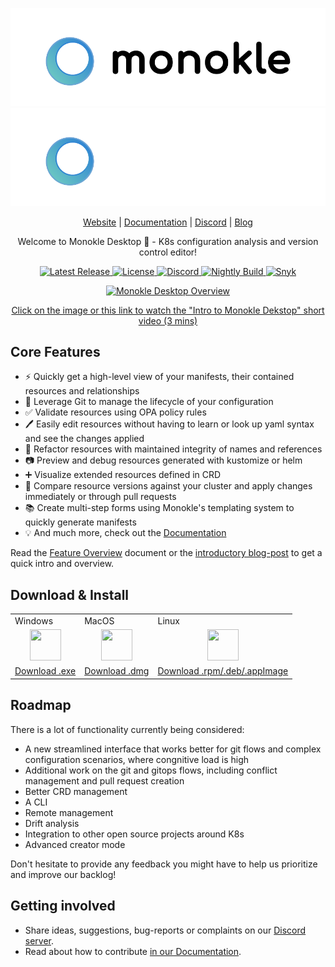 <p align="center">
  <img src="src/assets/MonokleLogoLight.svg#gh-light-mode-only" alt="Monokle Logo Light"/>
  <img src="src/assets/MonokleLogoDark.svg#gh-dark-mode-only" alt="Monokle Logo Dark" />
</p>

<p align="center">
  <a href="https://monokle.io">Website</a> |
  <a href="https://kubeshop.github.io/monokle/">Documentation</a> |
  <a href="https://discord.gg/uNuhy6GDyn">Discord</a> |
  <a href="https://kubeshop.io/blog-projects/monokle">Blog</a>
</p>

<p align="center">
  Welcome to Monokle Desktop 🧐 - K8s configuration analysis and version control editor!
</p>

<p align="center">
  <a href="https://github.com/kubeshop/monokle/releases/latest">
    <img src="https://img.shields.io/github/v/release/kubeshop/monokle" alt="Latest Release" />
  </a>
  <a href="https://github.com/kubeshop/monokle/blob/main/LICENSE">
    <img src="https://img.shields.io/github/license/kubeshop/monokle" alt="License" />
  </a>
  <a href="https://discord.gg/kMJxmuYTMu">
    <img src="https://badgen.net/badge/icon/discord?icon=discord&label" alt="Discord" />
  </a>
  <a href="https://github.com/kubeshop/monokle/tags">
    <img src="https://img.shields.io/github/workflow/status/kubeshop/monokle/monokle-build-nightly?label=nightly-build" alt="Nightly Build" />
  </a>
  <a href="https://snyk.io/test/github/kubeshop/monokle">
    <img src="https://snyk.io/test/github/kubeshop/monokle/badge.svg" alt="Snyk" />
  </a>
</p>

<p align="center">
  <a href="https://www.youtube.com/watch?v=wkFWg_S8eUA">
    <img src="docs/img/monokle-intro-thumbnail.png" alt="Monokle Desktop Overview" />
    <p align="center">Click on the image or this link to watch the "Intro to Monokle Dekstop" short video (3 mins)</p>
  </a>
</p>

## Core Features

- ⚡ Quickly get a high-level view of your manifests, their contained resources and relationships
- 📇 Leverage Git to manage the lifecycle of your configuration
- ✅ Validate resources using OPA policy rules
- 🖊️ Easily edit resources without having to learn or look up yaml syntax and see the changes applied
- 🔨 Refactor resources with maintained integrity of names and references
- 📷 Preview and debug resources generated with kustomize or helm
- ➕ Visualize extended resources defined in CRD
- 🤝 Compare resource versions against your cluster and apply changes immediately or through pull requests
- 📚 Create multi-step forms using Monokle's templating system to quickly generate manifests
- 💡 And much more, check out the [Documentation](https://kubeshop.github.io/monokle/)

Read the [Feature Overview](https://kubeshop.github.io/monokle/features/) document or the [introductory blog-post](https://medium.com/kubeshop-i/hello-monokle-83ecb42f5d96) to get a quick intro and overview.

## Download & Install

<table>
  <tr>
    <td>Windows</td>
    <td>MacOS</td>
    <td>Linux</td>
  </tr>
  <tr>
    <td>
      <div align="center">
        <img src="docs/img/windows.svg" height="50" width="50" />
      </div>
    </td>
    <td>
      <div align="center">
        <img src="docs/img/macos.svg" height="50" width="50" />
      </div>
    </td>
    <td>
      <div align="center">
        <img src="docs/img/linux.svg" height="50" width="50" />
      </div>
    </td>
  </tr>
  <tr>
    <td>
      <a href="https://github.com/kubeshop/monokle/releases/download/downloads/Monokle-win-x64.exe">Download .exe</a>
    </td>
    <td>
      <a href="https://github.com/kubeshop/monokle/releases/download/downloads/Monokle-mac-universal.dmg">Download .dmg</a>
    </td>
    <td>
      <a href="https://github.com/kubeshop/monokle/releases/tag/downloads">Download .rpm/.deb/.appImage </a>
    </td>
  </tr>
</table>

## Roadmap

There is a lot of functionality currently being considered:

- A new streamlined interface that works better for git flows and complex configuration scenarios, where congnitive load is high
- Additional work on the git and gitops flows, including conflict management and pull request creation
- Better CRD management
- A CLI
- Remote management
- Drift analysis
- Integration to other open source projects around K8s
- Advanced creator mode

Don't hesitate to provide any feedback you might have to help us prioritize and improve our backlog!

## Getting involved

- Share ideas, suggestions, bug-reports or complaints on our [Discord server](https://discord.gg/uNuhy6GDyn).
- Read about how to contribute [in our Documentation](https://kubeshop.github.io/monokle/contributing).
